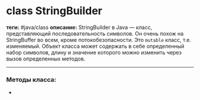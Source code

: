 # class StringBuilder
**теги:** #java/class 
**описание:** StringBuilder в Java — класс, представляющий последовательность символов. Он очень похож на StringBuffer во всем, кроме потокобезопасности. Это `mutable` класс, т.е. изменяемый. Объект класса может содержать в себе определенный набор символов, длину и значение которого можно изменить через вызов определенных методов.

---
### Методы класса:
- 

